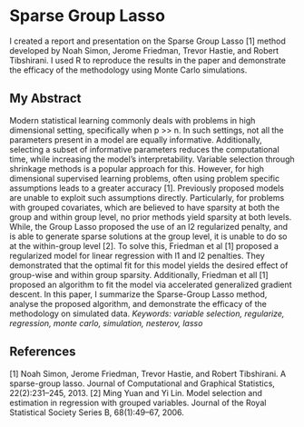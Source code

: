 # Sparse Group Lasso

I created a report and presentation on the Sparse Group Lasso [1] method developed by Noah Simon, Jerome Friedman, Trevor Hastie, and Robert Tibshirani. I used R to reproduce the results in the paper and demonstrate the efficacy of the methodology using Monte Carlo simulations.

## My Abstract
Modern statistical learning commonly deals with problems in high dimensional setting, specifically when p >> n. In such settings, not all the parameters present in a model are equally informative. Additionally, selecting a subset of informative parameters reduces the computational time, while increasing the model’s interpretability. Variable selection through shrinkage methods is a popular approach for this. However, for high dimensional supervised learning problems, often using problem specific assumptions leads to a greater accuracy [1]. Previously proposed models are unable to exploit such assumptions directly. Particularly, for problems with grouped covariates, which are believed to have sparsity at both the group and within group level, no prior methods yield sparsity at both levels. While, the Group Lasso proposed the use of an l2 regularized penalty, and is able to generate sparse solutions at the group level, it is unable to do so at the within-group level [2]. To solve this, Friedman et al [1] proposed a regularized model for linear regression with l1 and l2 penalties. They demonstrated that the optimal fit for this model yields the desired effect of group-wise and within group sparsity. Additionally, Friedman et all [1] proposed an algorithm to fit the model via accelerated generalized gradient descent. In this paper, I summarize the Sparse-Group Lasso method, analyse the proposed algorithm, and demonstrate the efficacy of the methodology on simulated data.
*Keywords: variable selection, regularize, regression, monte carlo, simulation, nesterov, lasso*


## References
[1] Noah Simon, Jerome Friedman, Trevor Hastie, and Robert Tibshirani. A sparse-group lasso. Journal of Computational and Graphical Statistics, 22(2):231–245, 2013.
[2] Ming Yuan and Yi Lin. Model selection and estimation in regression with grouped variables. Journal of the Royal Statistical Society Series B, 68(1):49–67, 2006.
